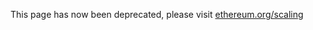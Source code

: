 This page has now been deprecated, please visit [ethereum.org/scaling](https://ethereum.org/en/developers/docs/scaling/)
